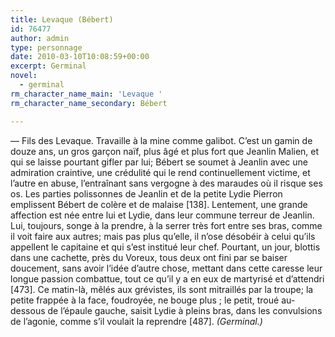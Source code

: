 ```yaml
---
title: Levaque (Bébert)
id: 76477
author: admin
type: personnage
date: 2010-03-10T10:08:59+00:00
excerpt: Germinal
novel:
  - germinal
rm_character_name_main: 'Levaque '
rm_character_name_secondary: Bébert

---
```

— Fils des Levaque. Travaille à la mine comme galibot. C&rsquo;est un gamin de douze ans, un gros garçon naïf, plus âgé et plus fort que Jeanlin Malien, et qui se laisse pourtant gifler par lui; Bébert se soumet à Jeanlin avec une admiration craintive, une crédulité qui le rend continuellement victime, et l&rsquo;autre en abuse, l&rsquo;entraînant sans vergogne à des maraudes où il risque ses os. Les parties polissonnes de Jeanlin et de la petite Lydie Pierron emplissent Bébert de colère et de malaise [138]. Lentement, une grande affection est née entre lui et Lydie, dans leur commune terreur de Jeanlin. Lui, toujours, songe à la prendre, à la serrer très fort entre ses bras, comme il voit faire aux autres; mais pas plus qu&rsquo;elle, il n&rsquo;ose désobéir à celui qu&rsquo;ils appellent le capitaine et qui s&rsquo;est institué leur chef. Pourtant, un jour, blottis dans une cachette, près du Voreux, tous deux ont fini par se baiser doucement, sans avoir l&rsquo;idée d&rsquo;autre chose, mettant dans cette caresse leur longue passion combattue, tout ce qu&rsquo;il y a en eux de martyrisé et d&rsquo;attendri [473]. Ce matin-là, mêlés aux grévistes, ils sont mitraillés par la troupe; la petite frappée à la face, foudroyée, ne bouge plus ; le petit, troué au-dessous de l&rsquo;épaule gauche, saisit Lydie à pleins bras, dans les convulsions de l&rsquo;agonie, comme s&rsquo;il voulait la reprendre [487]. _(Germinal.)_